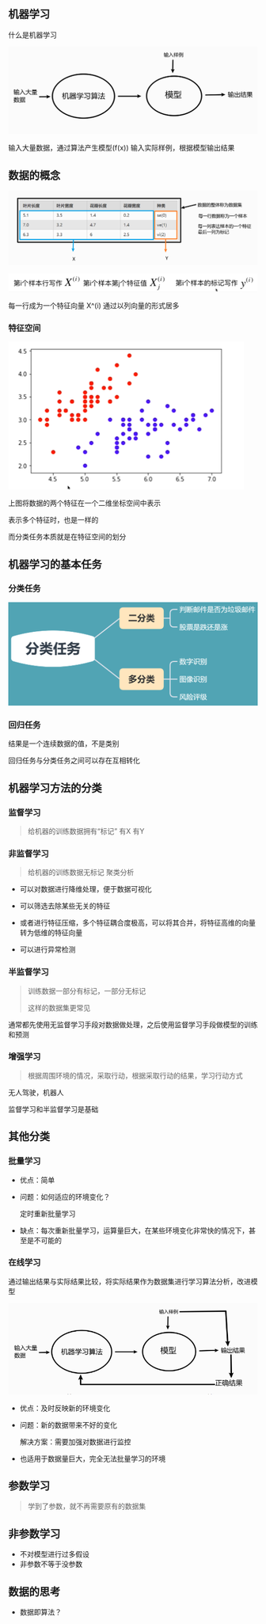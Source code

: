 ## 机器学习

什么是机器学习

![image-20200603155350214](img/image-20200603155350214.png)

输入大量数据，通过算法产生模型(f(x))  输入实际样例，根据模型输出结果



## 数据的概念

![image-20200603152523491](img/image-20200603152523491.png)

![image-20200603152656648](img/image-20200603152656648.png)

每一行成为一个特征向量 X^(i)   通过以列向量的形式居多



### 特征空间

![image-20200603153610995](img/image-20200603153610995.png)

上图将数据的两个特征在一个二维坐标空间中表示

表示多个特征时，也是一样的

而分类任务本质就是在特征空间的划分





## 机器学习的基本任务

### 

### 分类任务

![image-20200603155013674](img/image-20200603155013674.png)



### 回归任务

结果是一个连续数据的值，不是类别



回归任务与分类任务之间可以存在互相转化



## 机器学习方法的分类

### 监督学习

>   给机器的训练数据拥有“标记”   有X 有Y



### 非监督学习

>   给机器的训练数据无标记    聚类分析

*   可以对数据进行降维处理，便于数据可视化

*   可以筛选去除某些无关的特征

*   或者进行特征压缩，多个特征耦合度极高，可以将其合并，将特征高维的向量转为低维的特征向量
*   可以进行异常检测



### 半监督学习

>   训练数据一部分有标记，一部分无标记
>
>   这样的数据集更常见

通常都先使用无监督学习手段对数据做处理，之后使用监督学习手段做模型的训练和预测



### 增强学习

>   根据周围环境的情况，采取行动，根据采取行动的结果，学习行动方式

无人驾驶，机器人



监督学习和半监督学习是基础



## 其他分类

### 批量学习

*   优点：简单

*   问题：如何适应的环境变化？

    定时重新批量学习

*   缺点：每次重新批量学习，运算量巨大，在某些环境变化非常快的情况下，甚至是不可能的



### 在线学习

通过输出结果与实际结果比较，将实际结果作为数据集进行学习算法分析，改进模型

![image-20200603171523104](img/image-20200603171523104.png)

*   优点：及时反映新的环境变化

*   问题：新的数据带来不好的变化

    解决方案：需要加强对数据进行监控

*   也适用于数据量巨大，完全无法批量学习的环境



## 参数学习

>   学到了参数，就不再需要原有的数据集



## 非参数学习

*   不对模型进行过多假设
*   非参数不等于没参数



## 数据的思考

*   数据即算法？

